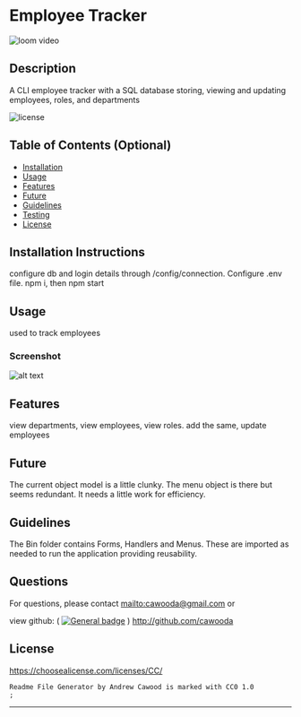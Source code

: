 # Employee Tracker

![loom video](https://www.loom.com/share/39a7e7d53984440a95f7f9bf0e7e1066?sid=16fe1af3-c41d-45dc-833a-ae4bb375c24f)

## Description

A CLI employee tracker with a SQL database storing, viewing and updating employees, roles, and departments

![license](https://img.shields.io/badge/license-CC-blue)

## Table of Contents (Optional)

- [Installation](#installation)
- [Usage](#usage)
- [Features](#features)
- [Future](#future)
- [Guidelines](#guidelines)
- [Testing](#testing)
- [License](#license)

## Installation Instructions

configure db and login details through /config/connection. Configure .env file. npm i, then npm start

## Usage

used to track employees

### Screenshot

![alt text](./assets/images/screenshot.png)

## Features

view departments, view employees, view roles. add the same, update employees

## Future

The current object model is a little clunky. The menu object is there but seems redundant. It needs a little work for efficiency.

## Guidelines

The Bin folder contains Forms, Handlers and Menus.
These are imported as needed to run the application providing reusability.

## Questions

For questions, please contact <mailto:cawooda@gmail.com> or

view github:
(
[![General badge](https://img.shields.io/badge/Github-profile-green.svg)](https://github.com/http://github.com/cawooda)
)
<http://github.com/cawooda>

## License

<https://choosealicense.com/licenses/CC/>

    Readme File Generator by Andrew Cawood is marked with CC0 1.0
    ;

---
